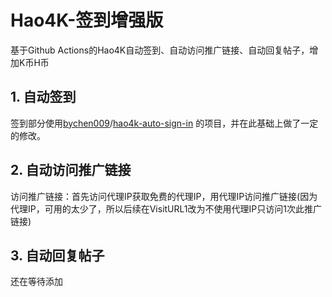# Hao4K-签到增强版
基于Github Actions的Hao4K自动签到、自动访问推广链接、自动回复帖子，增加K币H币

## 1. 自动签到
签到部分使用[bychen009](https://github.com/bychen009)/[hao4k-auto-sign-in](https://github.com/bychen009/hao4k-auto-sign-in)
的项目，并在此基础上做了一定的修改。

## 2. 自动访问推广链接
访问推广链接：首先访问代理IP获取免费的代理IP，用代理IP访问推广链接(因为代理IP，可用的太少了，所以后续在VisitURL1改为不使用代理IP只访问1次此推广链接)
## 3. 自动回复帖子
还在等待添加
